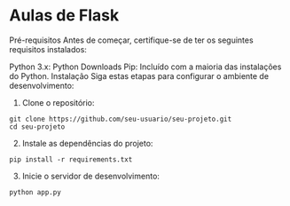 # Aulas de Flask

Pré-requisitos
Antes de começar, certifique-se de ter os seguintes requisitos instalados:

Python 3.x: Python Downloads
Pip: Incluído com a maioria das instalações do Python.
Instalação
Siga estas etapas para configurar o ambiente de desenvolvimento:

1. Clone o repositório:
```
git clone https://github.com/seu-usuario/seu-projeto.git
cd seu-projeto
```
2. Instale as dependências do projeto:
```
pip install -r requirements.txt
```
3. Inicie o servidor de desenvolvimento:
```
python app.py
```
